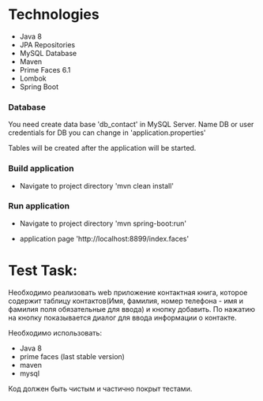 # Technologies
- Java 8
- JPA Repositories
- MySQL Database
- Maven
- Prime Faces 6.1
- Lombok
- Spring Boot

### Database
You need create data base 'db_contact' in MySQL Server.
Name DB or user credentials for DB you can change in 'application.properties'

Tables will be created after the application will be started.

### Build application
- Navigate to project directory
'mvn clean install'

### Run application
- Navigate to project directory
'mvn spring-boot:run'

- application page
'http://localhost:8899/index.faces'

# Test Task:

Необходимо реализовать web приложение контактная книга, которое содержит таблицу контактов(Имя, фамилия, номер телефона - имя и фамилия поля обязательные для ввода) и кнопку добавить. По нажатию на кнопку показывается диалог для ввода информации о контакте.

Необходимо использовать:
- Java 8
- prime faces (last stable version)
- maven
- mysql

Код должен быть чистым и частично покрыт тестами.
